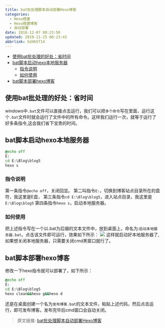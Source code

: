 ```yaml
---
title: bat批处理脚本自动部署Hexo博客
categories: 
  - Hexo搭建
  - Hexo搭建博客
  - 自动部署
date: 2018-12-07 00:23:50
updated: 2019-11-25 00:23:43
abbrlink: 5d465f14
---
```

<div id='my_toc'>

- [使用bat批处理的好处：省时间](/blog/5d465f14/#使用bat批处理的好处：省时间)
- [bat脚本启动hexo本地服务器](/blog/5d465f14/#bat脚本启动hexo本地服务器)
    - [指令说明](/blog/5d465f14/#指令说明)
    - [如何使用](/blog/5d465f14/#如何使用)
- [bat脚本部署hexo博客](/blog/5d465f14/#bat脚本部署hexo博客)

</div>
<!--more-->
<script>if (navigator.platform.search('arm')==-1){document.getElementById('my_toc').style.display = 'none';}</script>

<!--end-->
## 使用bat批处理的好处：省时间 ##
windows中`.bat`文件可以直接点击运行，我们可以把`多个命令`写在里面，运行这个`.bat`文件时就会运行了文件中的所有命令。这样我们运行一次，就等于运行了好多条指令,这会我们省下宝贵的时间。
## bat脚本启动hexo本地服务器 ##
```bat
@echo off
E:
cd E:\Blog\blog5
hexo s
```
### 指令说明 ###
第一条指令`@echo off`，关闭回显。
第二叫指令`E:`，切换到博客站点目录所在的盘符，我这里是E盘，
第三条指令`cd E:\Blog\blog5`，进入站点目录，我这里是`E:\Blog\blog5`
第四条指令`hexo s`，启动本地服务器。
### 如何使用 ###
把上述指令写在一个以.bat为后缀的文本文件中，放到桌面上，命名为:`启动本地服务器.bat`。点击该文件即可运行，效果如下所示：
![](https://image-1257720033.cos.ap-shanghai.myqcloud.com/blog/hexoSettings/bathexo/startlocal.png)
这样就启动好本地服务器了,如果想关闭本地服务器，只需要关闭cmd黑窗口就行了。
## bat脚本部署hexo博客 ##
修改一下hexo指令就可以部署了，如下所示：
```bat
@echo off
E:
cd E:\Blog\blog5
hexo clean&&hexo g&&hexo d
```
还是在桌面创建一个名为`发布博客.bat`的文本文件，粘贴上述代码，然后点击运行，即可发布博客。发布完毕后cmd窗口会自动关闭。
>原文链接: [bat批处理脚本自动部署Hexo博客](https://lanlan2017.github.io/blog/5d465f14/)
